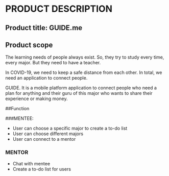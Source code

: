 # PRODUCT DESCRIPTION
## Product title: GUIDE.me

## Product scope
The learning needs of people always exist. So, they try to study every time, every major. But they need to have a teacher.

In COVID-19, we need to keep a safe distance from each other. In total, we need an application to connect people.

GUIDE. It is a mobile platform application to connect people who need a plan for anything and their guru of this major who wants to share their experience or making money.

##Function

###MENTEE:
-	User can choose a specific major to create a to-do list
-	User can choose different majors
-	User can connect to a mentor
### MENTOR
-	Chat with mentee
-	Create a to-do list for users